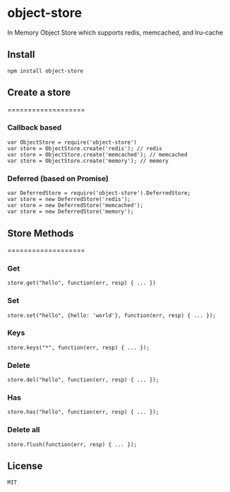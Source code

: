 object-store
============

In Memory Object Store which supports redis, memcached, and lru-cache


## Install

    npm install object-store


## Create a store
===================

### Callback based

    var ObjectStore = require('object-store')
    var store = ObjectStore.create('redis'); // redis
    var store = ObjectStore.create('memcached'); // memcached
    var store = ObjectStore.create('memory'); // memory


### Deferred (based on Promise)
    
    var DeferredStore = require('object-store').DeferredStore;
    var store = new DeferredStore('redis');
    var store = new DeferredStore('memcached');
    var store = new DeferredStore('memory');


## Store Methods
===================

### Get

    store.get("hello", function(err, resp) { ... })

### Set 

    store.set("hello", {hello: 'world'}, function(err, resp) { ... });

### Keys

    store.keys("*", function(err, resp) { ... });

### Delete

    store.del("hello", function(err, resp) { ... });

### Has 

    store.has("hello", function(err, resp) { ... });

### Delete all

    store.flush(function(err, resp) { ... });


## License

    MIT

